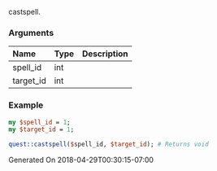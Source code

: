 castspell.
### Arguments
**Name**|**Type**|**Description**
:---|:---|:---
spell_id|int|
target_id|int|

### Example

```perl
my $spell_id = 1;
my $target_id = 1;

quest::castspell($spell_id, $target_id); # Returns void
```


Generated On 2018-04-29T00:30:15-07:00